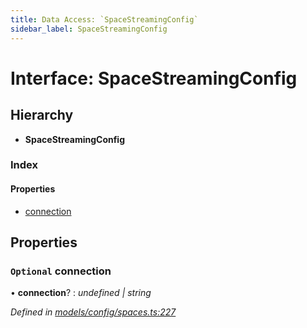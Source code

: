 ```yaml
---
title: Data Access: `SpaceStreamingConfig`
sidebar_label: SpaceStreamingConfig
---
```


# Interface: SpaceStreamingConfig

## Hierarchy

* **SpaceStreamingConfig**

### Index

#### Properties

* [connection](spacestreamingconfig.md#optional-connection)

## Properties

### `Optional` connection

• **connection**? : *undefined | string*

*Defined in [models/config/spaces.ts:227](https://github.com/terascope/teraslice/blob/9dc0f8b8/packages/data-access/src/models/config/spaces.ts#L227)*

